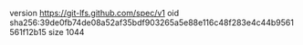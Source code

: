 version https://git-lfs.github.com/spec/v1
oid sha256:39de0fb74de08a52af35bdf903265a5e88e116c48f283e4c44b9561561f12b15
size 1044
